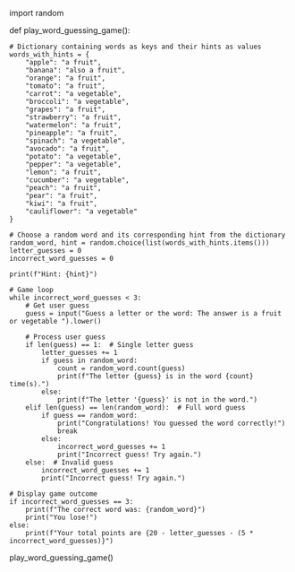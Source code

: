 import random

def play_word_guessing_game():
   
    # Dictionary containing words as keys and their hints as values
    words_with_hints = {
        "apple": "a fruit",
        "banana": "also a fruit",
        "orange": "a fruit",
        "tomato": "a fruit",
        "carrot": "a vegetable",
        "broccoli": "a vegetable",
        "grapes": "a fruit",
        "strawberry": "a fruit",
        "watermelon": "a fruit",
        "pineapple": "a fruit",
        "spinach": "a vegetable",
        "avocado": "a fruit",
        "potato": "a vegetable",
        "pepper": "a vegetable",
        "lemon": "a fruit",
        "cucumber": "a vegetable",
        "peach": "a fruit",
        "pear": "a fruit",
        "kiwi": "a fruit",
        "cauliflower": "a vegetable"
    }

    # Choose a random word and its corresponding hint from the dictionary
    random_word, hint = random.choice(list(words_with_hints.items()))
    letter_guesses = 0
    incorrect_word_guesses = 0

    print(f"Hint: {hint}")

    # Game loop
    while incorrect_word_guesses < 3:
        # Get user guess
        guess = input("Guess a letter or the word: The answer is a fruit or vegetable ").lower()

        # Process user guess
        if len(guess) == 1:  # Single letter guess
            letter_guesses += 1
            if guess in random_word:
                count = random_word.count(guess)
                print(f"The letter {guess} is in the word {count} time(s).")
            else:
                print(f"The letter '{guess}' is not in the word.")
        elif len(guess) == len(random_word):  # Full word guess
            if guess == random_word:
                print("Congratulations! You guessed the word correctly!")
                break
            else:
                incorrect_word_guesses += 1
                print("Incorrect guess! Try again.")
        else:  # Invalid guess
            incorrect_word_guesses += 1
            print("Incorrect guess! Try again.")

    # Display game outcome
    if incorrect_word_guesses == 3:
        print(f"The correct word was: {random_word}")
        print("You lose!")
    else:
        print(f"Your total points are {20 - letter_guesses - (5 * incorrect_word_guesses)}")

play_word_guessing_game()
